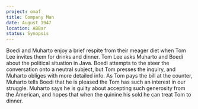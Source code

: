 ```yaml
---
project: omaf
title: Company Man
date: August 1947
location: ABBar
status: Synopsis
---
```


Boedi and Muharto enjoy a brief respite from their meager diet when Tom Lee invites them for drinks and dinner. Tom Lee asks Muharto and Boedi about the
political situation in Java. Boedi attempts to the steer the
conversation onto a neutral subject, but Tom presses the inquiry, and
Muharto obliges with more detailed info. As Tom pays the bill at the counter, Muharto tells Boedi that he is pleased the Tom has such an interest in our struggle.
Muharto says he is guilty about accepting such generosity from the
American, and hopes that when the quinine his sold he can treat Tom to
dinner. 



